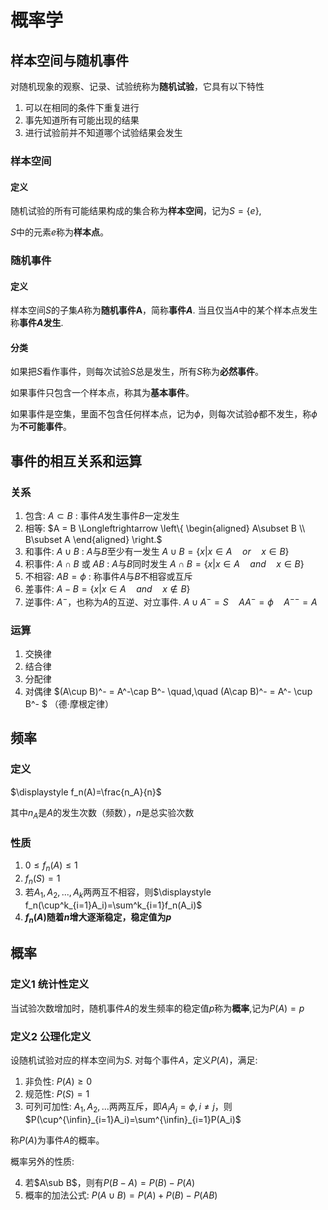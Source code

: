 # 概率学

## 样本空间与随机事件

对随机现象的观察、记录、试验统称为<b>随机试验</b>，它具有以下特性

1. 可以在相同的条件下重复进行
2. 事先知道所有可能出现的结果
3. 进行试验前并不知道哪个试验结果会发生



### 样本空间

#### 定义

随机试验的所有可能结果构成的集合称为<b>样本空间</b>，记为$S=\{e\}$,

$S$中的元素$e$称为<b>样本点</b>。



### 随机事件

#### 定义

样本空间$S$的子集$A$称为<b>随机事件A</b>，简称<b>事件$A$</b>. 当且仅当$A$中的某个样本点发生称<b>事件$A$发生</b>.



#### 分类

如果把$S$看作事件，则每次试验$S$总是发生，所有$S$称为<b>必然事件</b>。

如果事件只包含一个样本点，称其为<b>基本事件</b>。

如果事件是空集，里面不包含任何样本点，记为$\phi$，则每次试验$\phi$都不发生，称$\phi$为<b>不可能事件</b>。



## 事件的相互关系和运算

### 关系

1. 包含: $A \subset B$ : 事件$A$发生事件$B$一定发生
2. 相等: $A = B \Longleftrightarrow \left\{
   \begin{aligned}
   A\subset B \\
   B\subset A 
   \end{aligned}
   \right.$
3. 和事件: $A \cup B$ : $A$与$B$至少有一发生 $A\cup B = \{x|x \in A \quad or \quad x\in B\}$
4. 积事件: $A\cap B$ 或 $AB$ : $A$与$B$同时发生 $A\cap B = \{x|x \in A \quad and \quad x\in B\}$
5. 不相容: $AB=\phi$ : 称事件$A$与$B$不相容或互斥
6. 差事件: $A-B=\{x|x\in A \quad and \quad x \notin B\}$
7. 逆事件: $\displaystyle A^-$，也称为$A$的互逆、对立事件. $A \cup A^- = S \quad AA^-=\phi \quad A^{--}=A$



### 运算

1. 交换律
2. 结合律
3. 分配律
4. 对偶律 $(A\cup B)^- = A^-\cap B^- \quad,\quad (A\cap B)^- = A^- \cup B^- $ （德·摩根定律）



## 频率

### 定义

$\displaystyle f_n(A)=\frac{n_A}{n}$

其中$n_A$是$A$的发生次数（频数），$n$是总实验次数



### 性质

1. $0 \le f_n(A) \le 1$
2. $f_n(S)=1$
3. 若$A_1,A_2,...,A_k$两两互不相容，则$\displaystyle f_n(\cup^k_{i=1}A_i)=\sum^k_{i=1}f_n(A_i)$
4. <b>$f_n(A)$随着$n$增大逐渐稳定，稳定值为$p$</b>



## 概率

### 定义1 统计性定义

当试验次数增加时，随机事件$A$的发生频率的稳定值$p$称为<b>概率</b>,记为$P(A)=p$



### 定义2 公理化定义

设随机试验对应的样本空间为$S$. 对每个事件$A$，定义$P(A)$，满足:

1. 非负性: $P(A) \ge 0$
2. 规范性: $P(S)=1$
3. 可列可加性: $A_1,A_2,...$两两互斥，即$A_iA_j=\phi,i \ne j$，则$P(\cup^{\infin}_{i=1}A_i)=\sum^{\infin}_{i=1}P(A_i)$

称$P(A)$为事件$A$的概率。



概率另外的性质:

4. 若$A\sub B$，则有$P(B-A)=P(B)-P(A)$
5. 概率的加法公式: $P(A\cup B)=P(A)+P(B)-P(AB)$



